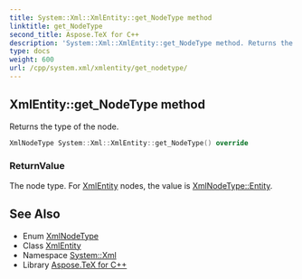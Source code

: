 ```yaml
---
title: System::Xml::XmlEntity::get_NodeType method
linktitle: get_NodeType
second_title: Aspose.TeX for C++
description: 'System::Xml::XmlEntity::get_NodeType method. Returns the type of the node in C++.'
type: docs
weight: 600
url: /cpp/system.xml/xmlentity/get_nodetype/
---
```

## XmlEntity::get_NodeType method


Returns the type of the node.

```cpp
XmlNodeType System::Xml::XmlEntity::get_NodeType() override
```


### ReturnValue

The node type. For [XmlEntity](../) nodes, the value is [XmlNodeType::Entity](../../xmlnodetype/).

## See Also

* Enum [XmlNodeType](../../xmlnodetype/)
* Class [XmlEntity](../)
* Namespace [System::Xml](../../)
* Library [Aspose.TeX for C++](../../../)
